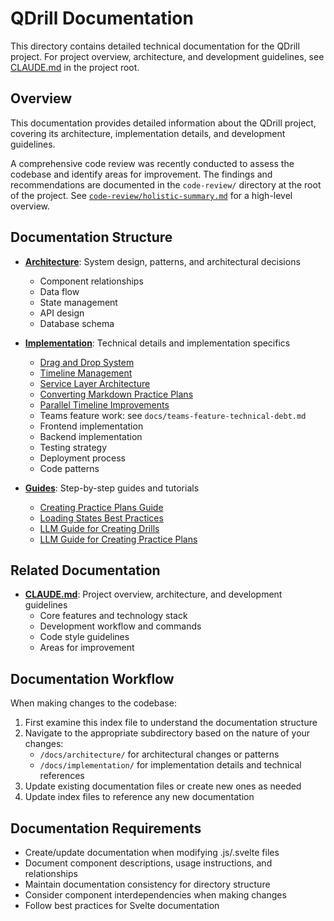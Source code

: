 # QDrill Documentation

This directory contains detailed technical documentation for the QDrill project. For project overview, architecture, and development guidelines, see [CLAUDE.md](../CLAUDE.md) in the project root.

## Overview

This documentation provides detailed information about the QDrill project, covering its architecture, implementation details, and development guidelines.

A comprehensive code review was recently conducted to assess the codebase and identify areas for improvement. The findings and recommendations are documented in the `code-review/` directory at the root of the project. See [`code-review/holistic-summary.md`](../code-review/holistic-summary.md) for a high-level overview.

## Documentation Structure

- **[Architecture](./architecture/)**: System design, patterns, and architectural decisions

  - Component relationships
  - Data flow
  - State management
  - API design
  - Database schema

- **[Implementation](./implementation/)**: Technical details and implementation specifics

  - [Drag and Drop System](./implementation/drag-and-drop.md)
  - [Timeline Management](./implementation/timeline-management.md)
  - [Service Layer Architecture](./implementation/service-layer.md)
  - [Converting Markdown Practice Plans](./implementation/converting-markdown-practice-plans.md)
  - [Parallel Timeline Improvements](./implementation/parallel-timeline-improvements.md)
  - Teams feature work: see `docs/teams-feature-technical-debt.md`
  - Frontend implementation
  - Backend implementation
  - Testing strategy
  - Deployment process
  - Code patterns

- **[Guides](./guides/)**: Step-by-step guides and tutorials
  - [Creating Practice Plans Guide](./guides/creating-practice-plans-guide.md)
  - [Loading States Best Practices](./guides/loading-states-best-practices.md)
  - [LLM Guide for Creating Drills](./guides/llm_creating_drills.md)
  - [LLM Guide for Creating Practice Plans](./guides/llm_creating_practice_plans.md)

## Related Documentation

- **[CLAUDE.md](../CLAUDE.md)**: Project overview, architecture, and development guidelines
  - Core features and technology stack
  - Development workflow and commands
  - Code style guidelines
  - Areas for improvement

## Documentation Workflow

When making changes to the codebase:

1. First examine this index file to understand the documentation structure
2. Navigate to the appropriate subdirectory based on the nature of your changes:
   - `/docs/architecture/` for architectural changes or patterns
   - `/docs/implementation/` for implementation details and technical references
3. Update existing documentation files or create new ones as needed
4. Update index files to reference any new documentation

## Documentation Requirements

- Create/update documentation when modifying .js/.svelte files
- Document component descriptions, usage instructions, and relationships
- Maintain documentation consistency for directory structure
- Consider component interdependencies when making changes
- Follow best practices for Svelte documentation
